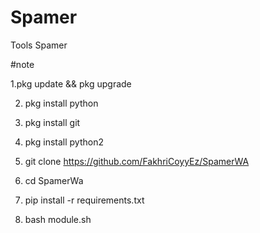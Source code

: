 # Spamer
Tools Spamer

#note

1.pkg update && pkg upgrade

2. pkg install python

3. pkg install git

4. pkg install python2

5. git clone https://github.com/FakhriCoyyEz/SpamerWA

6. cd SpamerWa

7. pip install -r requirements.txt

8. bash module.sh

